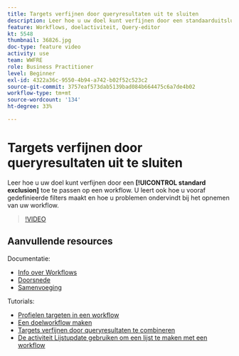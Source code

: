 ```yaml
---
title: Targets verfijnen door queryresultaten uit te sluiten
description: Leer hoe u uw doel kunt verfijnen door een standaarduitsluiting toe te passen op een workflow. U leert ook hoe u vooraf gedefinieerde filters maakt en hoe u problemen ondervindt bij het opnemen van uw workflow.
feature: Workflows, doelactiviteit, Query-editor
kt: 5548
thumbnail: 36826.jpg
doc-type: feature video
activity: use
team: WWFRE
role: Business Practitioner
level: Beginner
exl-id: 4322a36c-9550-4b94-a742-b02f52c523c2
source-git-commit: 3757eaf573dab5139bad084b664475c6a7de4b02
workflow-type: tm+mt
source-wordcount: '134'
ht-degree: 33%

---
```


# Targets verfijnen door queryresultaten uit te sluiten

Leer hoe u uw doel kunt verfijnen door een **[!UICONTROL standard exclusion]** toe te passen op een workflow. U leert ook hoe u vooraf gedefinieerde filters maakt en hoe u problemen ondervindt bij het opnemen van uw workflow.

>[!VIDEO](https://video.tv.adobe.com/v/36826?quality=12)

## Aanvullende resources

Documentatie:

* [Info over Workflows](https://experienceleague.adobe.com/docs/campaign-classic/using/automating-with-workflows/introduction/about-workflows.html)
* [Doorsnede](https://experienceleague.adobe.com/docs/campaign-classic/using/automating-with-workflows/targeting-activities/intersection.html)
* [Samenvoeging](https://experienceleague.adobe.com/docs/campaign-classic/using/automating-with-workflows/targeting-activities/union.html)

Tutorials:

* [Profielen targeten in een workflow](/help/getting-started/targeting-profiles-in-a-workflow.md)
* [Een doelworkflow maken](/help/automating-with-workflows/creating-a-targeting-workflow.md)
* [Targets verfijnen door queryresultaten te combineren](/help/automating-with-workflows/refining-targets-by-combining-query-results.md)
* [De activiteit Lijstupdate gebruiken om een lijst te maken met een workflow](/help/automating-with-workflows/using-the-update-list-activity.md)
